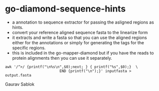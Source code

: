 # go-diamond-sequence-hints


- a annotation to sequence extractor for passing the asligned regions as hints. 
- convert your reference aligned sequence fasta to the linearize form 
- it extracts and write a fasta so that you can use the aligned regions either for the annotations or simply for generating the tags for the specific regions. 
- this is included in the go-mapper-diamond but if you have the reads to protein alignments then you can use it separately. 
```
awk '/^>/ {printf("\n%s\n",$0);next; } { printf("%s",$0);}  \
                         END {printf("\n");}' inputfasta > output.fasta
```

Gaurav Sablok
